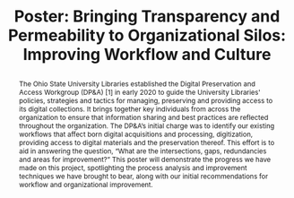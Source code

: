 ---
abstract: The Ohio State University Libraries established the Digital Preservation
  and Access Workgroup (DP&A) [1] in early 2020 to guide the University Libraries'
  policies, strategies and tactics for managing, preserving and providing access to
  its digital collections. It brings together key individuals from across the organization
  to ensure that information sharing and best practices are reflected throughout the
  organization. The DP&A’s initial charge was to identify our existing workflows that
  affect born digital acquisitions and processing, digitization, providing access
  to digital materials and the preservation thereof. This effort is to aid in answering
  the question, “What are the intersections, gaps, redundancies and areas for improvement?”
  This poster will demonstrate the progress we have made on this project, spotlighting
  the process analysis and improvement techniques we have brought to bear, along with
  our initial recommendations for workflow and organizational improvement.
creators:
- Noonan, Daniel
date: null
document_url: https://az659834.vo.msecnd.net/eventsairwesteuprod/production-inconference-public/45c2d9bd33274267b825c95874852297
grand_parent: iPRES
institutions:
- The Ohio State University
keywords:
- digital preservation
- prioritization
- process improvement
landing_page_url: null
language: eng
layout: publication
license: CC-BY 4.0 International
notes_url: null
parent: iPRES 2022
presentation_url: null
size: null
source_name: iPRES
title: "Poster: Bringing Transparency and Permeability to Organizational Silos: Improving
  Workflow and Culture\r\n"
type: poster
year: 2022
---